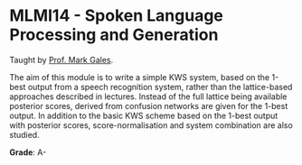 # MLMI14 - Spoken Language Processing and Generation

Taught by [Prof. Mark Gales](http://mi.eng.cam.ac.uk/~mjfg/).

The aim of this module is to write a simple KWS system, based on the 1-best output from a speech recognition system, rather than the lattice-based approaches described in lectures. Instead of the full lattice being available posterior scores, derived from confusion networks are given for the 1-best output. In addition to the basic KWS scheme based on the 1-best output with posterior scores, score-normalisation and system combination are also studied.

**Grade**: A-